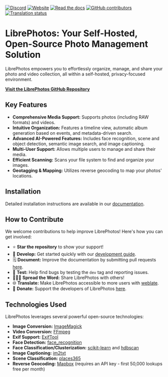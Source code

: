 [![Discord](https://img.shields.io/discord/784619049208250388?style=plastic)][discord]
[![Website](https://img.shields.io/website?down_color=lightgrey&down_message=offline&style=plastic&up_color=blue&up_message=online&url=https%3A%2F%2Flibrephotos.com)](https://librephotos.com/)
[![Read the docs](https://img.shields.io/static/v1?label=Read&message=the%20docs&color=blue&style=plastic)](https://docs.librephotos.com/)
[![GitHub contributors](https://img.shields.io/github/contributors/librephotos/librephotos?style=plastic)](https://github.com/LibrePhotos/librephotos/graphs/contributors)
<a href="https://hosted.weblate.org/engage/librephotos/">
<img src="https://hosted.weblate.org/widgets/librephotos/-/librephotos-frontend/svg-badge.svg" alt="Translation status" />
</a>

# LibrePhotos: Your Self-Hosted, Open-Source Photo Management Solution

LibrePhotos empowers you to effortlessly organize, manage, and share your photo and video collection, all within a self-hosted, privacy-focused environment.

[**Visit the LibrePhotos GitHub Repository**](https://github.com/LibrePhotos/librephotos)

## Key Features

*   **Comprehensive Media Support:** Supports photos (including RAW formats) and videos.
*   **Intuitive Organization:** Features a timeline view, automatic album generation based on events, and metadata-driven search.
*   **Advanced AI-Powered Features:** Includes face recognition, scene and object detection, semantic image search, and image captioning.
*   **Multi-User Support:** Allows multiple users to manage and share their media.
*   **Efficient Scanning:** Scans your file system to find and organize your images.
*   **Geotagging & Mapping:** Utilizes reverse geocoding to map your photos' locations.

## Installation

Detailed installation instructions are available in our [documentation](https://docs.librephotos.com/docs/installation/standard-install).

## How to Contribute

We welcome contributions to help improve LibrePhotos! Here's how you can get involved:

*   ⭐ **Star the repository** to show your support!
*   🚀 **Develop:** Get started quickly with our [development guide](https://docs.librephotos.com/docs/development/dev-install).
*   🗒️ **Document:** Improve the documentation by submitting pull requests [here](https://github.com/LibrePhotos/librephotos.docs).
*   🧪 **Test:** Help find bugs by testing the `dev` tag and reporting issues.
*   🧑‍🤝‍🧑 **Spread the Word:** Share LibrePhotos with others!
*   🌐 **Translate:** Make LibrePhotos accessible to more users with [weblate](https://hosted.weblate.org/engage/librephotos/).
*   💸 **Donate:** Support the developers of LibrePhotos [here](https://github.com/sponsors/derneuere).

## Technologies Used

LibrePhotos leverages several powerful open-source technologies:

*   **Image Conversion:** [ImageMagick](https://github.com/ImageMagick/ImageMagick)
*   **Video Conversion:** [FFmpeg](https://github.com/FFmpeg/FFmpeg)
*   **Exif Support:** [ExifTool](https://github.com/exiftool/exiftool)
*   **Face Detection:** [face_recognition](https://github.com/ageitgey/face_recognition)
*   **Face Classification/Clusterization:** [scikit-learn](https://scikit-learn.org/) and [hdbscan](https://github.com/scikit-learn-contrib/hdbscan)
*   **Image Captioning:** [im2txt](https://github.com/HughKu/Im2txt)
*   **Scene Classification:** [places365](http://places.csail.mit.edu/)
*   **Reverse Geocoding:** [Mapbox](https://www.mapbox.com/) (requires an API key - first 50,000 lookups free per month)

[discord]: https://discord.gg/xwRvtSDGWb